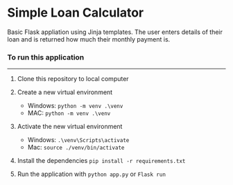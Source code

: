 # Simple Loan Calculator

Basic Flask appliation using Jinja templates. The user enters details of their loan and is returned how much their monthly payment is.

### To run this application

---

1. Clone this repository to local computer

2. Create a new virtual environment

   - Windows: `python -m venv .\venv`
   - MAC: `python -m venv .\venv`

3. Activate the new virtual environment

   - Windows: `.\venv\Scripts\activate`
   - Mac: `source ./venv/bin/activate`

4. Install the dependencies `pip install -r requirements.txt`

5. Run the application with
   ` python app.py `
   or
   ` Flask run `
